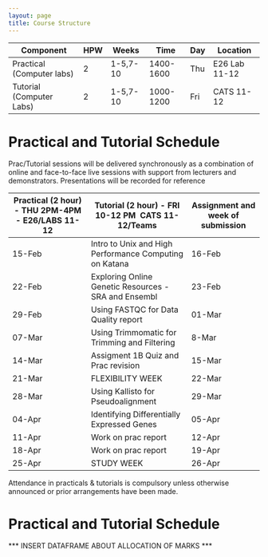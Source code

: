 ```yaml
---
layout: page
title: Course Structure
---
```


| **Component**               | **HPW** | **Weeks** | **Time**  | **Day** | **Location**          |
| --------------------------- | ------- | --------- | --------- | ------- | --------------------- |
| Practical (Computer labs)   | 2       | 1-5,7-10  | 1400-1600 | Thu     |         E26 Lab 11-12 |
| Tutorial (Computer Labs) | 2       | 1-5,7-10  | 1000-1200 | Fri     | CATS 11-12       |



# Practical and Tutorial Schedule

Prac/Tutorial sessions will be delivered synchronously as a combination of online and face-to-face live sessions with support from lecturers and demonstrators. Presentations will be recorded for reference

| Practical (2 hour) - THU 2PM-4PM - E26/LABS 11-12 | Tutorial (2 hour) - FRI 10-12 PM  CATS 11-12/Teams     | Assignment and week of submission |
| ------------------------------------------------- | ------------------------------------------------------ | --------------------------------- |
| 15-Feb                                            | Intro to Unix and High Performance Computing on Katana | 16-Feb                            | Dataset research/ Talk Prep |  |
| 22-Feb                                            | Exploring Online Genetic Resources - SRA and Ensembl   | 23-Feb                            | Q&A Prac and Talk Prep |  |
| 29-Feb                                            | Using FASTQC for Data Quality report                   | 01-Mar                            |  TALKs | Wk 3: Assignment 1a-Talk |
| 07-Mar                                            | Using Trimmomatic for Trimming and Filtering           | 8-Mar                             | Q&A Prac |  |
| 14-Mar                                            | Assigment 1B Quiz and Prac revision                    | 15-Mar                            | The complexity of the genome (JM) | Wk 5: Assignment 1B |
| 21-Mar                                            | FLEXIBILITY WEEK                                       | 22-Mar                            | FLEXIBILITY WEEK |  |
| 28-Mar                                            | Using Kallisto for Pseudoalignment                     | 29-Mar                            | GOOD FRIDAY |  |
| 04-Apr                                            | Identifying Differentially Expressed Genes             | 05-Apr                            | Ramaciotti Tour |  |
| 11-Apr                                            | Work on prac report                                    | 12-Apr                            | Sequencing Technology (JB) |  |
| 18-Apr                                            | Work on prac report                                    | 19-Apr                            | Work on prac report | Wk 10: Prac report 18/4 |
| 25-Apr                                            | STUDY WEEK                                             | 26-Apr                            | STUDY WEEK |  |


Attendance in practicals & tutorials is compulsory unless otherwise announced or prior arrangements have been made.

# Practical and Tutorial Schedule

*** INSERT DATAFRAME ABOUT ALLOCATION OF MARKS ***

